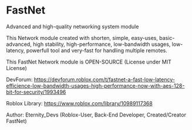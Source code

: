 # FastNet
Advanced and high-quality networking system module

This Network module created with shorten, simple, easy-uses, basic-advanced, high stability, high-performance, low-bandwidth usages, low-latency, powerfull tool and very-fast for handling multiple remotes.

This FastNet Network module is OPEN-SOURCE (License under MIT License)

DevForum: https://devforum.roblox.com/t/fastnet-a-fast-low-latency-efficience-low-bandwidth-usages-high-performance-now-with-aes-128-bit-for-security/1993496

Roblox Library: https://www.roblox.com/library/10989117368

Author: Eternity_Devs (Roblox-User, Back-End Developer, Created/Creator FastNet)
